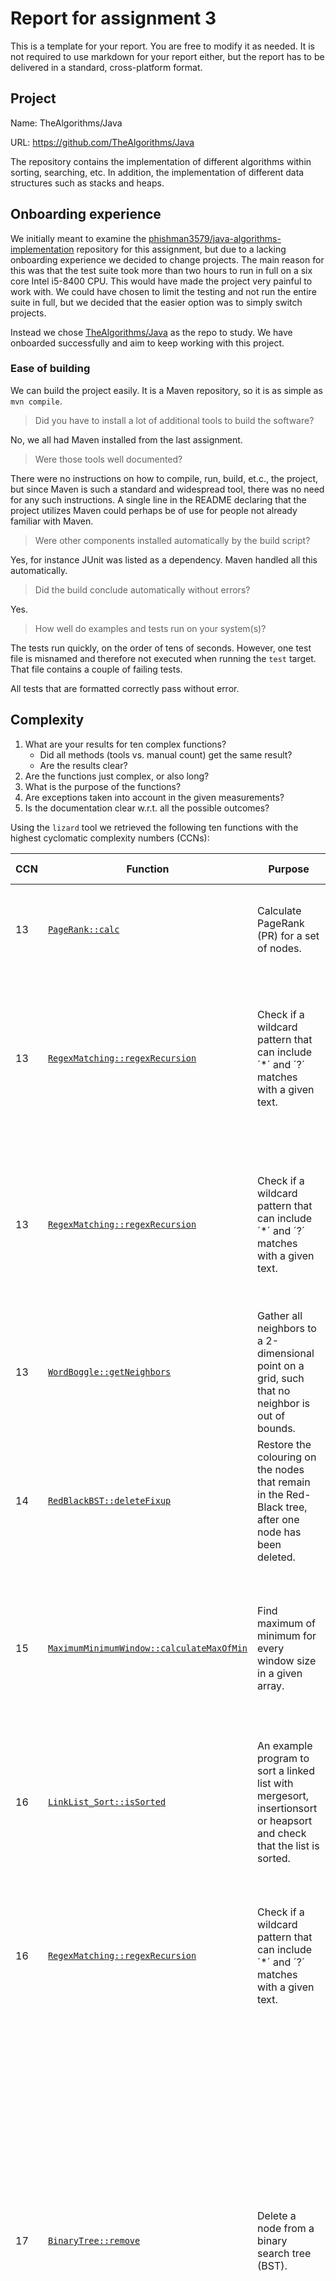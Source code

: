# Report for assignment 3

This is a template for your report. You are free to modify it as needed.
It is not required to use markdown for your report either, but the report
has to be delivered in a standard, cross-platform format.

## Project

Name: TheAlgorithms/Java

URL: https://github.com/TheAlgorithms/Java

The repository contains the implementation of different algorithms within sorting, searching, etc.
In addition, the implementation of different data structures such as stacks and heaps.

## Onboarding experience

We initially meant to examine the [phishman3579/java-algorithms-implementation](https://github.com/phishman3579/java-algorithms-implementation)
repository for this assignment, but due to a lacking onboarding experience we
decided to change projects. The main reason for this was that the test suite
took more than two hours to run in full on a six core Intel i5-8400 CPU. This
would have made the project very painful to work with. We could have chosen to
limit the testing and not run the entire suite in full, but we decided that the
easier option was to simply switch projects.

Instead we chose [TheAlgorithms/Java](https://github.com/TheAlgorithms/Java)
as the repo to study. We have onboarded successfully and aim to keep working
with this project.

### Ease of building

We can build the project easily. It is a Maven repository, so it is as simple as
`mvn compile`.

> Did you have to install a lot of additional tools to build the software?

No, we all had Maven installed from the last assignment.

> Were those tools well documented?

There were no instructions on how to compile, run, build, et.c., the project,
but since Maven is such a standard and widespread tool, there was no need for
any such instructions. A single line in the README declaring that the project
utilizes Maven could perhaps be of use for people not already familiar with
Maven.

> Were other components installed automatically by the build script?

Yes, for instance JUnit was listed as a dependency. Maven handled all this
automatically.

> Did the build conclude automatically without errors?

Yes.

> How well do examples and tests run on your system(s)?

The tests run quickly, on the order of tens of seconds. However, one test file
is misnamed and therefore not executed when running the `test` target. That
file contains a couple of failing tests.

All tests that are formatted correctly pass without error.

## Complexity

1. What are your results for ten complex functions?
   * Did all methods (tools vs. manual count) get the same result?
   * Are the results clear?
2. Are the functions just complex, or also long?
3. What is the purpose of the functions?
4. Are exceptions taken into account in the given measurements?
5. Is the documentation clear w.r.t. all the possible outcomes?

Using the `lizard` tool we retrieved the following ten functions with the highest cyclomatic complexity numbers (CCNs):

| CCN | Function                                                                                                                                                                                                                    | Purpose                                                                                                                 | Necessity of the high CCN                                                                                                                                                                                                         |
|-----|-----------------------------------------------------------------------------------------------------------------------------------------------------------------------------------------------------------------------------|-------------------------------------------------------------------------------------------------------------------------|-----------------------------------------------------------------------------------------------------------------------------------------------------------------------------------------------------------------------------------|
| 13  | [`PageRank::calc`](https://github.com/Fundamentals-KTH-CSC-2022-P3/code-complexity/blob/3ff9b0fa6302aa1ccfaf2dbb55f60d60b074cf8c/Java/src/main/java/com/thealgorithms/others/PageRank.java#L28)                             | Calculate PageRank (PR) for a set of nodes.                                                                             | The Algorithm is complex. However, can reduce CCN by removing unnecessary for-loops.                                                                                                                                              |
| 13  | [`RegexMatching::regexRecursion`](https://github.com/Fundamentals-KTH-CSC-2022-P3/code-complexity/blob/main/Java/src/main/java/com/thealgorithms/dynamicprogramming/RegexMatching.java#L19)                                 | Check if a wildcard pattern that can include ´*´ and ´?´ matches with a given text.                                     | The function is of high CCN because it needs to perform many checks on the input. CCN could be reduced by splitting the code into smaller functions.                                                                              |
| 13  | [`RegexMatching::regexRecursion`](https://github.com/Fundamentals-KTH-CSC-2022-P3/code-complexity/blob/main/Java/src/main/java/com/thealgorithms/dynamicprogramming/RegexMatching.java#L55)                                 | Check if a wildcard pattern that can include ´*´ and ´?´ matches with a given text.                                     | The function is of high CCN because it needs to perform many checks on the input. CCN could be reduced by splitting the code into smaller functions.                                                                              |
| 13  | [`WordBoggle::getNeighbors`](https://github.com/Fundamentals-KTH-CSC-2022-P3/code-complexity/blob/3ff9b0fa6302aa1ccfaf2dbb55f60d60b074cf8c/Java/src/main/java/com/thealgorithms/misc/WordBoggle.java#L86)                   | Gather all neighbors to a 2-dimensional point on a grid, such that no neighbor is out of bounds.                        | Hard to implement this without doing an if-check for each possible neighbor, hence the high CCN may be reasonable.                                                                                                                |
| 14  | [`RedBlackBST::deleteFixup`](https://github.com/Fundamentals-KTH-CSC-2022-P3/code-complexity/blob/3ff9b0fa6302aa1ccfaf2dbb55f60d60b074cf8c/Java/src/main/java/com/thealgorithms/datastructures/trees/RedBlackBST.java#L241) | Restore the colouring on the nodes that remain in the Red-Black tree, after one node has been deleted.                  | The function requires many checks on the input to ensure correct rotations and color changes, hence the high CCN may be reasonable.                                                                                               |
| 15  | [`MaximumMinimumWindow::calculateMaxOfMin`](https://github.com/Fundamentals-KTH-CSC-2022-P3/code-complexity/blob/main/Java/src/main/java/com/thealgorithms/datastructures/stacks/MaximumMinimumWindow.java#L40)             | Find maximum of minimum for every window size in a given array.                                                         | The function has many single for-loops and can thereby solve the problem in time O(n). A naive implementation would result in lower CCN but take time O(n^2) instead.                                                             |
| 16  | [`LinkList_Sort::isSorted`](https://github.com/Fundamentals-KTH-CSC-2022-P3/code-complexity/blob/main/Java/src/main/java/com/thealgorithms/sorts/LinkList_Sort.java#L10)                                                    | An example program to sort a linked list with mergesort, insertionsort or heapsort and check that the list is sorted.   | Poorly written code with a lot of repetition leads to high CCN. The CCN could easily be reduced by dividing the code into several smaller functions.                                                                              |
| 16  | [`RegexMatching::regexRecursion`](https://github.com/Fundamentals-KTH-CSC-2022-P3/code-complexity/blob/main/Java/src/main/java/com/thealgorithms/dynamicprogramming/RegexMatching.java#L88)                                 | Check if a wildcard pattern that can include ´*´ and ´?´ matches with a given text.                                     | The function is of high CCN because it needs to perform many checks on the input. CCN could be reduced by splitting the code into smaller functions.                                                                              |
| 17  | [`BinaryTree::remove`](https://github.com/Fundamentals-KTH-CSC-2022-P3/code-complexity/blob/main/Java/src/main/java/com/thealgorithms/datastructures/trees/BinaryTree.java#L135)                                            | Delete a node from a binary search tree (BST).                                                                          | Several checks have to be performed to ensure correct removal of a node. For example, we have to check how many children the node has and act accordingly. The high CCN may be reasonable due to the complexity of the algorithm. However, it is possible to reduce the CCN by switching to a recursive design. On the other hand, then we introduce other risks such as stack overflow exceptions. |
| 18  | [`CRCAlgorithm::divideMessageWithP`](https://github.com/Fundamentals-KTH-CSC-2022-P3/code-complexity/blob/main/Java/src/main/java/com/thealgorithms/others/CRCAlgorithm.java#L133)                                          | The heart of the cyclic redundancy check (CRC) algorithm and will check if the message has changed during transmission. | CCN could be reduced by not considering the `boolean check` parameter and instead always check for bit errors. We don't know why the author wanted this parameter, it makes the code less readable and increases CCN.             |

### Method for calculation of the cyclomatic complexity numbers

There are several equivalent definitions of the CCN. We decided to go with the
one described in lecture 4 of this course, where the CCN _M_ is defined as:

_M_ = _π_ - _s_ + 2,

where _π_ is the number of decisions in the method and _s_ is the number of exit
points. A decision is either a branching keyword (e.g. `if`, `while`, ...) or
a boolean operator evaluated by the branching keyword. For example,
`if (a && b)` counts as two decisions, since we have one keyword (`if`) and one
boolean operator (`&&`).

### CCN of RegexMatching::regexRecursion

#### CCN of RegexMatching::regexRecursion (lines 19-51)

> What are your results?

Lizard counts the CCN of the method
[`RegexMatching::regexRecursion (19-51)`](https://github.com/Fundamentals-KTH-CSC-2022-P3/code-complexity/blob/feaffd9ee121376ba15f0cd408449df5f37a42f6/Java/src/main/java/com/thealgorithms/dynamicprogramming/RegexMatching.java)
as 13.
A manual count reaches the CCN of 8 instead. 

Counting the number of decisions by hand gives us that _π_ = 11, since there are 6 `if` 
statements in the method, 4 of which contains an `&&` or `||` operator, and 2 of which 
contain only a single boolean expression. There is only a single for loop. Furthermore, 
the method 5 exit points, so the CCN _M_ = 8. It can be concluded that the method used 
to calculate CCN in Lizard isn't extended for multiple exit points.

> Is this method with high CC also very long in terms of LOC?

No, the LOC is small but the CC is still high because of the amount of decisions taken in
the same method. 

> What is the purpose of this method? Is it related to the high CC?

The method matches a string with a regular expression, as well as checking if recursion 
on a substring of the string and the pattern is needed to run as well. Thus it correlates
to the high CC, as such a process will always need many decisions. 

> If your programming language uses exceptions: Are they taken into account by the tool?

Since multiple exit points in general aren't being supported, there's a high likelihood 
that exceptions would be treated the same way. 

> Is the documentation of the function clear [...]

The method lacks java documentation, though the comments gives a shallow explanation of 
the reason of the method's existence. The class is barely documented at all.

#### CCN of RegexMatching::regexRecursion (lines 55-84)

> What are your results?

Lizard counts the CCN of the method
[`RegexMatching::regexRecursion (55-84)`](https://github.com/Fundamentals-KTH-CSC-2022-P3/code-complexity/blob/feaffd9ee121376ba15f0cd408449df5f37a42f6/Java/src/main/java/com/thealgorithms/dynamicprogramming/RegexMatching.java)
as 13.
A manual count reaches the CCN of 8 instead.

The structure of the code is identical to the code in [the earlier regexRecursion method](#ccn-of-regexmatchingregexrecursion-lines-19-51)
. It also has the same purpose and documentation, etc, as the earlier method. 

#### CCN of RegexMatching::regexRecursion (lines 88-121)

> What are your results?

Lizard counts the CCN of the method
[`RegexMatching::regexRecursion (88-121)`](https://github.com/Fundamentals-KTH-CSC-2022-P3/code-complexity/blob/feaffd9ee121376ba15f0cd408449df5f37a42f6/Java/src/main/java/com/thealgorithms/dynamicprogramming/RegexMatching.java)
as 16.
A manual count reaches the CCN of 10 instead.

The structure of the code is almost identical to the code in [the earlier regexRecursion method](#ccn-of-regexmatchingregexrecursion-lines-19-51)
. It also has the same purpose and documentation, etc, as the earlier methods mentioned.

### CCN of WordBoggle::getNeighbors

> What are your results?

Lizard counts the CCN of the method
[`WordBoggle::getNeighbors`](https://github.com/Fundamentals-KTH-CSC-2022-P3/code-complexity/blob/3ff9b0fa6302aa1ccfaf2dbb55f60d60b074cf8c/Java/src/main/java/com/thealgorithms/misc/WordBoggle.java#L86)
as 13.
A manual count confirms this.

Counting the number of decisions by hand gives us that _π_ = 12, since there are 8
`if` statements in the method, 4 of which contains an `&&` operator, and 4 of
which contain only a single boolean expression. Furthermore, the method contains
only a single exit point, so the CCN _M_ = 13, which is the same result as was
given to us by lizard.

> Are the functions/methods with high CC also very long in terms of LOC?

The method is definitely on the longer side, but not terribly so, since each
`if`-statment has a body of only one line.

> What is the purpose of these functions? Is it related to the high CC?

The purpose is to gather all neighbors to a 2-dimensional point on a grid,
such that no neighbor is out of bounds. It is hard to do this in a readable
and easily understandable way that does not entail high CC. The most
straightforward way is to do one `if`-check for each possible neighbor,
which is what is done in the method.

> If your programming language uses exceptions: Are they taken into account by the tool?

Not applicable.

> Is the documentation of the function clear [...]

The method has no documentation at all, and the whole surrounding class is
barely documented at all.

### CCN of PageRank::calc

Lizard counts the CCN of the method
[`PageRank::calc`](https://github.com/Fundamentals-KTH-CSC-2022-P3/code-complexity/blob/3ff9b0fa6302aa1ccfaf2dbb55f60d60b074cf8c/Java/src/main/java/com/thealgorithms/others/PageRank.java#L28)
as 13.
A manual count confirms this.

Counting the number of decisions by hand gives us that _π_ = 12. There are 8 for-loops, 2 while-loops, and 2 if-statements,
and each of them only contains one boolean expression which explains the _π_ we get.
Furthermore, there is only one exit point, so the CCN _M_ = 13, which is the same result as was given to us by lizard.

> Are the functions/methods with high CC also very long in terms of LOC?

Yes, the `calc` function is 68 lines long which can be considered a long function.

> What is the purpose of these functions? Is it related to the high CC?

The purpose of the function is to calculate the PageRank value of a set of nodes in a graph.
They do this iteratively which explains why they need many loops. However, some loops are just
for printing the PageRank of each node, which may not be needed to have a working algorithm.
Consequentelly, they could reduce the CC by not printing the PageRank values, and move some parts
of the code to another function.

> Is the documentation of the function clear [...]

There are some comments inside the `calc` function which give an explanation to some parts of the code.
However, the method itself has no documentation and it is, therefore, hard to understand what the `calc` function is supposed to do.
The name of the function is not the best either `calc` can mean many different things.

### CCN of RedBlackBST::deleteFixup

Lizard counts the CCN of the method

[`RedBlackBST::deleteFixup`](https://github.com/Fundamentals-KTH-CSC-2022-P3/code-complexity/blob/3ff9b0fa6302aa1ccfaf2dbb55f60d60b074cf8c/Java/src/main/java/com/thealgorithms/datastructures/trees/RedBlackBST.java#L241)
as 14. A manual count confirms this.

Counting the number of decisions by hand gives us that _π_ = 13.

- there is 1 while loop
- 9 if statements
- and 3 `&&` operators

There is only one exit point.

_M_ = 13 - 1 + 2 = 14.

> Are the functions/methods with high CC also very long in terms of LOC?

The method `deleteFixup` is `55` lines long, without any whitespace, so it should be considered a long function

> What is the purpose of these functions? Is it related to the high CC?

The class `RedBlackBST` is an implementation of a [RedBlack tree](https://en.wikipedia.org/wiki/Red%E2%80%93black_tree), which is a self balancing binary search tree.

The function `deleteFixup` is called within the `delete` function. A `RBBST` is meant to have a specific coloring scheme. The purpose of this function is to restore the colouring on the nodes that remain, after one node has been deleted.

> Is the documentation of the function clear [...]

There is no documentation.

To understand what this class and function did, we had to use wikipedia. There should be proper documentation added, also the name `deleteFixup` is pretty bad, `ensureTreeHasCorrectColouring` would have been easier to understand.

### CCN of MaximumMinimumWindow::calculateMaxOfMin
Lizard counts the CCN of the method
[`MaximumMinimumWindow::calculateMaxOfMin`](https://github.com/Fundamentals-KTH-CSC-2022-P3/code-complexity/blob/main/Java/src/main/java/com/thealgorithms/datastructures/stacks/MaximumMinimumWindow.java#L40)
as 15.

A manual count confirms this:
With 3 while loops, 7 for loops, 2 if statements, and 2 `&&` operators, we have _π_ = 14. There is only one exit point, so _s_ = 1. This implies _M_ = 14 - 1 + 2 = 15.

> Are the functions/methods with high CC also very long in terms of LOC?

The function `calculateMaxOfMin` has `58` physical lines of code (LOC), which can be considered as a long function.

> What is the purpose of these functions? Is it related to the high CC?

The function `calculateMaxOfMin` finds the maximum of minimum for every window size in a given array with time complexity _O(n)_. Comparing to the naive approach with a nested for loop that takes _O(n^2)_, the implemented approach in this function is more efficient; it has several single for loops, where which takes linear time. The CC could be reduced by implementing the naive approach, but the time complexity would get higher. Here we have a trade-off between CC and time complexity.

> Is the documentation of the function clear [...]

The documentation of the function `calculateMaxOfMin` explains what it does on a high level. But the documentation does not
cover the different possible outcomes when executing different branches.

## Refactoring

#### RegexMatcher::regexRecursion (19-51)
> Plan for refactoring complex code:

The code is quite verbose, with choices of using multiple if statements with _&&_ additions instead of writing nested
if statements, leading to a higher complexity. Moving towards using nested if statements would thus decrease the
complexity. There's also a lot of code copied between other methods in this class, all of which are on the top 10 list
of classes with high complexity. Breaking this code out into methods would be preferred to decrease complexity further.
And lastly, instead of setting a variable to different values in an if statement and then returning it, doing a quick
return inside the if else statements would increase the number of exit nodes, thus lowering the CC even more.

> Estimated impact of refactoring (lower CC, but other drawbacks?).

The refactoring will, through use of better naming as well as decreasing the CC, make the code more readable as well as
decrease overall class size, as the splitting up of the method into smaller methods will allow the other methods in the
same class to use those as well.
But if we're singlehandedly focusing on reducing CC, the code will become messier,
since we'll be waning to introduce as many return-statements as possible to reduce the impact of the necessary CC
created by the if statements.

> Carried out refactoring (optional, P+):

The refactor was succesful, with the CC being lowered by 37.5% when using the CC count with multiple end nodes. With the
introduction of a helper method, as well as an increase in return statements, the CC was lowered at a cost of readability.

> git diff ...

The refactoring diff can be seen [here](https://github.com/Fundamentals-KTH-CSC-2022-P3/code-complexity/commit/6a0bbb4036f2eb9e8cce4f9086f474000e04acff).

#### WordBoggle::getNeighbors

> Plan for refactoring complex code:

The method WordBoggle::getNeighbors returns a list of points. This is done currently with a long chain of checking that
the first part of the coordinate is not smaller than zero, and the second part is not smaller than zero, and if the
first is not smaller than zero, and the second is not greater than max, and ... In short, it is very verbose.

This could be rewritten by letting two variables loop from -1 ..  1 in nested loops, and adding these onto the
coordinate, and then checking if it is valid. A helper method for checking validity of a coordinate could further
offload CC from the bit method.

> Estimated impact of refactoring (lower CC, but other drawbacks?).

The CC of the method should, of course, be lowered. The getNeighbors method has to check for a lot of edge cases
depending on whether the provided coordinates lie on a  top, bottom, left or right edge of the board, whether they lie
in a corner, et.c. Thus, it is our opinion that the  current, relatively high, complexity "makes sense". Rewriting the
method with a loop could hurt readability somewhat, but it will probably make the method a bit shorter. Nested loops
could also be harder to reason about than loop free code, even if the CCN is lower.

> Carried out refactoring (optional, P+):

The refactoring was successful, and passes our test suite. It was done more or less exactly as stated above. Without
the helper method the CC was reduced by less than 35%, so it was necessary to add it.

In the end, `getNeighbors` had its CCN reduced from 13 to 6, and a helper method `isInBounds` with a CCN of 4 was added.
A reduction from 13 to 6 is a reduction by 54%.

> git diff ...

The refactoring diff can be seen [here](https://github.com/Fundamentals-KTH-CSC-2022-P3/code-complexity/commit/dee6088a9dd0044cf92e1c219787758c2c640efe).

#### BinaryTree::remove

> Plan for refactoring complex code:

Right now the `BinaryTree::remove` function is written iteratively and contains many if-statements and loops.
One way to lower the CC substantially would be to implement the `BinaryTree::remove` function as a recursive function. 
This will result in lower CC because recursive function calls do not increase CC and we can remove many loops and if-statements. 

> Estimated impact of refactoring (lower CC, but other drawbacks?).

We will lower the CC substantially and most probably also reduce the number of lines of code (LOC), this might lead to a more readable solution.
However, there are some downsides with a recursive implementation that needs to be considered. For example, recursive functions have more overhead 
due to the call stack which then can harm performance. In addition, a recursive solution might run out of stack space and throw 
a stack-overflow exception.

> Carried out refactoring (optional, P+):

The refactoring was successful and passes our test suite. The method `BinaryTree::remove` was divided into two different methods, one private 
highly recursive method that the class calls internally, and another public method that the user of the interface can call. We lowered the CC 
from 17 to 8 by doing the refactoring, which is a reduction of 53%.

> git diff ...

The refactoring diff can be seen [here](https://github.com/Fundamentals-KTH-CSC-2022-P3/code-complexity/commit/491f4bec3ac84dd9355703c9514917e5bab28429).

#### RedBlackBST::deleteFixup

> Plan for refactoring complex code:

As the question states _Is the high complexity you identified really necessary?_, I'd argue that it is in this case. Well, not neccessarily for a single function. Everything is a bit nested in a lot of conditionals and it's tricky to get a handle on what's going on. But the function is very simple, it only repaints the tree, following the tree down, left or right. It performs the opposite actions if the direction is left than if it's right. So the high Cyclomatic complexity is somewhat justified, but we can hide it behind smaller functions.

> Estimated impact of refactoring (lower CC, but other drawbacks?).

The aim is to lower CC and increase readability. This will however increase the number of lines in the class.

> Carried out refactoring (optional, P+):

The refactoring was successful. In the function in the diff below has a clearly lower cyclomatic complexity.

## Coverage

### Tools

We tried to integrate several different branch coverage tools including Cobertura and OpenClover but could not make them work with our Maven environment. After many trials, we finally got Jacoco working. Once the tool was in place, it was straightforward to use.
To get a Jacoco report with different metrics including branch coverage we execute the command `mvn jacoco:prepare-agent test jacoco:report`.
Jacoco generates a navigable website where it is easy to see the branch coverage for each package, class, and function. Having this website with all the metrics gives a nice overview of the codebase and it becomes easy to identify the functions that need additional tests. 

### Your own coverage tool

Show a patch (or link to a branch) that shows the instrumented code to
gather coverage measurements.

The patch is probably too long to be copied here, so please add
the git command that is used to obtain the patch instead:

> git diff ...

We instrumented the source code manually for five methods. The five methods are as follows,
with links to their diffs:

1. [WordBoggle::getNeighbors](https://github.com/Fundamentals-KTH-CSC-2022-P3/code-complexity/commit/46e474c3461864e4e914269023cc574a05f946e8)
1. [BinaryTree::remove](https://github.com/Fundamentals-KTH-CSC-2022-P3/code-complexity/commit/5aa576d0a666313b27b1747e81513e9f702036f7)
1. [Placeholder2](your-link-here)
1. [Placeholder3](your-link-here)
1. [Placeholder4](your-link-here)

> What kinds of constructs does your tool support, and how accurate is
its output?

Our tool supports measuring coverage of any branch made by any branching construct, as long as
the human who instruments the code is capable of rewriting the code in a correct manner. The 
output should be completely accurate as long as no errors are introduced by the manual
instrumentation.

### Evaluation

1. How detailed is your coverage measurement?

Our coverage measurements measures the branch coverage of whatever code we decide to manually
instrument. The output given by our tool is both a branch-by-branch log of whichever branches
went uncovered, and the total branch coverage as a percentage.

2. What are the limitations of your own tool?

Our own coverage tool is quite limited. To measure coverage first every branch has to be
made explicit, by appending an `else` to every `if`, and splitting conjunctions and disjunctions
of boolean expressions to their atomic parts.

There is no support for ternary operators or exceptions. However, any code with these constructs
could be rewritten to allow for instrumentation without great effort.

The main drawback of our tool is that a great deal of repetitive and manual work is required, which
is both boring and a major potential source of errors. Each branch has to be labeled manually, and
when one is dealing with dozens of branches, it is inevitable that sooner or later one is mislabeled.

> 3. Are the results of your tool consistent with existing coverage tools?

We use Jacoco to measure branch coverage. Our own tool's results matches those given by Jacoco.

## Coverage improvement

> Generated jacoco reports

- Report of old coverage: [Link](https://fundamentals-kth-csc-2022-p3.github.io/jacoco/index.html)
- Report of new improved coverage: [Link](https://fundamentals-kth-csc-2022-p3.github.io/jacoco/index.html)

#### WordBoggle::getNeighbors:

> Show the comments that describe the requirements for the coverage.

```java
/**
 * This method lacked tests entirely.
 *
 * Returns all valid neighbor coordinates in a 2d array. Invalid coordinates are exactly the same as
 * out of bounds coordinates. Neighbors are coordinates on the form (i ± 1, j ± 1).
 *
 * This means that "corner" coordinates should result in three neighbors, "edge" coordinates five neighbors, and
 * "inner" coordinates eight neighbors.
 *
 * N.B. I *think* that you are only ever meant to call this method with 0 ≤ i < board.length and 0 ≤ j < board[0].length
 * and board[n].length = board[m].length for all n, m. However, no bounds checking is done in the original
 * implementation, and no documentation was written, so this is guesswork from me. //Arvid
 */
public static List<Integer[]> getNeighbors(int i, int j, char[][] board)
```

> Test cases added:

There were no tests for the entire WordBoggle class. The new tests can be seen [here](https://github.com/Fundamentals-KTH-CSC-2022-P3/code-complexity/blob/improved-coverage/Java/src/test/java/com/thealgorithms/misc/WordBoggleTest.java).
They provide 100% branch coverage. In total five test cases were added for total branch coverage. (By Arvid.)

#### BinaryTree::remove:

> Show the comments that describe the requirements for the coverage.

The method lacked tests entirerly. But down below are the comments that describe 
the requirements for coverage that we wrote.

```java
/**
 * To ensure that the remove function has been properly implemented we have
 * to test at least the following five cases:
 * 1) It is possible to remove the root node.
 * 2) It is possible to remove a node that does not have children.
 * 3) It is possible to remove a node with one child. The child node should then replace the removed node.
 * 4) It is possible to remove a node with two children. This is the most difficult case to implement.
 *    We have two different allowed outcomes which depend on the implementation,
 *    either the min node in the right subtree should replace the removed node,
 *    or the max node in the left subtree should replace the removed node (both options work).
 * 5) If the remove function is called with a key that does not exist in the tree, then we should not remove any node in the tree.
 */
```

> Test cases added:

The new tests can be seen [here](https://github.com/Fundamentals-KTH-CSC-2022-P3/code-complexity/blob/9b17c2f20554bd7ff8b51aec57162463e230e661/Java/src/test/java/com/thealgorithms/datastructures/BinaryTreeTest.java). 
In total five unit-tests were added to increase the branch coverage of the `BinaryTree::remove` function from 0% to 53%.

## Self-assessment: Way of working

We would say that we are in the state *In place*. We all use the same practices and tools to conduct our work. Furthermore, all team members have access to the same practices and tools that we use. There are some inconsistencies with how we do some parts of the work. For example, when it comes to reviewing pull requests some of our group members adapted a new practice for writing comments. They begin each comment with SD (should do), CD (could do), or MD (must do) to indicate how important the comment is. This is probably a good practice and suits our context, but all group members are not adapting to this way-of-working. Consequently, we do not fulfill the first criteria from the *Working well* state which is “Team members are making progress as planned by using and adapting the way-of-working to suit their current context.” To reach this state we should work on adapting our way-of-working to better suit our context, and ensure that everyone is on board with new practices such as writing SD, CD, or MD at the beginning of each pull request comment.

## Overall experience

Working with different metrics such as cyclomatic complexity (CC) and branch coverage was a new experience for many of us. We believe that these metrics can assist the programmer when it comes to writing high-quality and correct software. Especially interesting was the branch coverage report that we could generate using Jacoco. The Jacoco report was an easy-to-read overview that made it possible to identify if important branches are not being covered by the unit tests. It would be very hard to identify lacking test coverage without an automated tool such as Jacoco. 

## Statement of Contributions

The following is a list of each group member's main responsibilities. There were some overlap
and collaboration in several parts, so this is not exhaustive.

- Katrina Liang
  - Calculating the CCN of MaximumMinimumWindow::calculateMaxOfMin
  - Measure the branch coverage of MaximumMinimumWindow::calculateMaxOfMin
  - Add tests improving the branch coverage of MaximumMinimumWindow::calculateMaxOfMin
  - Refactor MaximumMinimumWindow::calculateMaxOfMin  to reduce CC
- Ludwig Kristoffersson
  - Calculating the CCN of RedBlackBST::deleteFixup
  - Measure the branch coverage of RedBlackBST::deleteFixup
  - Add tests improving the branch coverage of RedBlackBST::deleteFixup
  - Refactor RedBlackBST::deleteFixup to reduce CC
- Marcus Alevärn
   - Document the CCN of ten functions
   - Creation of automated branch coverage report with Jacoco
   - Writeup on our way of working
   - Writeup on our overall experience
   - Calculating the CCN of PageRank::calc
   - Measure the branch coverage of PageRank::calc
   - Add tests improving the branch coverage of PageRank::calc
   - Refactor PageRank::calc to reduce CC
- Samuel Philipson
   - Calculating the CCN of RegexMatching::regexRecursion
   - Measure the branch coverage of RegexMatching::regexRecursion
   - Add tests improving the branch coverage of RegexMatching::regexRecursion
   - Refactor RegexMatching::regexRecursion to reduce CC
- Arvid Siberov
   - Documentation of the onboarding experience
   - Documentation of our own coverage tool
   - Compile the statment of contributions
   - Calculating the CCN of WordBoggle::getNeighbors
   - Measure the branch coverage of WordBoggle::getNeighbors
   - Add tests improving the branch coverage of WordBoggle::getNeighbors
   - Refactor WordBoggle::getNeighbors to reduce CC
